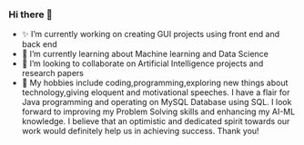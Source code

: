 ### Hi there 👋

- ✨ I’m currently working on creating GUI projects using front end and back end
- 🔹 I’m currently learning about Machine learning and Data Science
- 🌟 I’m looking to collaborate on Artificial Intelligence projects and research papers
- 💫 My hobbies include coding,programming,exploring new things about technology,giving eloquent and motivational speeches.
I have a flair for Java programming and operating on MySQL Database using SQL. I look forward to improving my Problem Solving skills and enhancing my AI-ML knowledge.
I believe that an optimistic and dedicated spirit towards our work would definitely help us in achieving success. 
Thank you!
	
